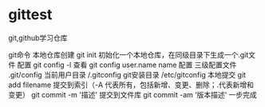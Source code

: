 # gittest
git,github学习仓库

git命令
本地仓库创建
git init 初始化一个本地仓库，在同级目录下生成一个.git文件
配置
git config -l 查看
git config user.name name 配置
三级配置文件
.git/config
当前用户目录 /.gitconfig
git安装目录 /etc/gitconfig
本地提交
git add filename 提交到索引（-A 代表所有，包括新增、变更、删除；.代表新增和变更）
git commit -m '描述'  提交到文件库
git commit -am ‘版本描述' 一步完成
